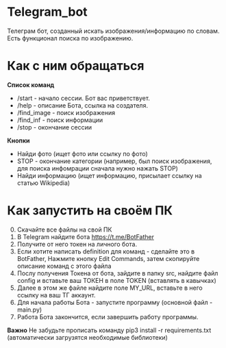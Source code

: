 # Telegram_bot
Телеграм бот, созданный искать изображения/информацию по словам. Есть функционал поиска по изображению.
# Как с ним обращаться
**Список команд**
- /start - начало сессии. Бот вас приветствует.
- /help - описание Бота, ссылка на создателя.
- /find_image - поиск изображения
- /find_inf - поиск информации
- /stop - окончание сессии

**Кнопки**
- Найди фото (ищет фото или ссылку по фото)
- STOP - окончание категории (например, был поиск изображения, для поиска инфомрации сначала нужно нажать STOP)
- Найди информацию (ищет информацию, присылает ссылку на статью Wikipedia)
# Как запустить на своём ПК
0.  Скачайте все файлы на свой ПК
1.  В Telegram найдите бота https://t.me/BotFather
2.  Получите от него токен на личного бота.
3.  Если хотите написать definition для команд - сделайте это в BotFather, Нажмите кнопку Edit Commands, затем скопируйте описание команд с этого файла
4.  Послу получения Токена от бота, зайдите в папку src, найдите файл config и вставьте ваш ТОКЕН в поле TOKEN (вставлять в кавычках)
5.  Далее в этом же файле найдите поле MY_URL, вставьте в него ссылку на ваш ТГ аккаунт.
6.  Для начала работы Бота - запустите программу (основной файл - main.py)
7.  Работа Бота закончится, если завершить работу программы.

**Важно**
Не забудьте прописать команду pip3 install -r requirements.txt (автоматически загрузятся необходимые библиотеки)
